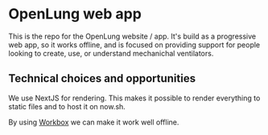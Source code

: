 # OpenLung web app

This is the repo for the OpenLung website / app. It's build as a progressive web app,
so it works offline, and is focused on providing support for people looking to create,
use, or understand mechanichal ventilators.


## Technical choices and opportunities

We use NextJS for rendering. This makes it possible to render everything to static files
and to host it on now.sh.

By using [Workbox](https://developers.google.com/web/tools/workbox/modules/workbox-webpack-plugin#generatesw_plugin) we can make it work well offline.